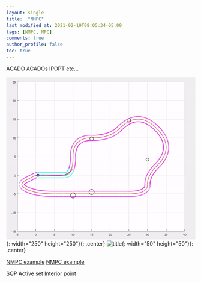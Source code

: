 ```yaml
---
layout: single
title:  "NMPC"
last_modified_at: 2021-02-19T08:05:34-05:00
tags: [NMPC, MPC]
comments: true
author_profile: false
toc: true
---
```


ACADO
ACADOs
IPOPT
etc...


![title](/fig/result_gif.gif){: width="250" height="250"}{: .center}
![title]("https://github.com/lee-ck/Inverted-pendulum-on-a-cart-control---MPC-LQR-PID/blob/main/MPC_Invert.gif"){: width="50" height="50"}{: .center}



[NMPC example](https://github.com/lee-ck/Model-Predictive-Control)
[NMPC example](https://github.com/lee-ck/Inverted-pendulum-on-a-cart-control---MPC-LQR-PID)

SQP
Active set
Interior point